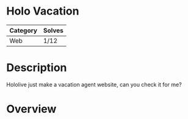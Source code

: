 # Holo Vacation

|Category|Solves|
|--------|------|
|Web|1/12|

# Description
Hololive just make a vacation agent website, can you check it for me?

# Overview
